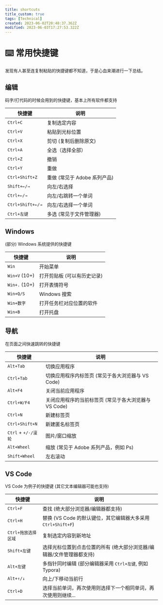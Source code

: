 ```yaml
---
title: shortcuts
title_custom: true
tags: [Technical]
created: 2023-06-02T20:48:37.362Z
modified: 2023-06-03T17:27:53.322Z
---
```


# ⌨️ 常用快捷键

发现有人甚至连复制粘贴的快捷键都不知道，于是心血来潮进行一下总结。

## 编辑

码字/打代码的时候会用到的快捷键，基本上所有软件都支持

| 快捷键                  | 说明                         |
| ----------------------- | ---------------------------- |
| `Ctrl+C`         | 复制选定内容                 |
| `Ctrl+V`         | 粘贴到光标位置               |
| `Ctrl+X` | 剪切 (复制后删除原文) |
| `Ctrl+A`         | 全选（选择全部）             |
| `Ctrl+Z`         | 撤销                         |
| `Ctrl+Y`         | 重做                         |
| `Ctrl+Shift+Z`          | 重做 (常见于 Adobe 系列产品) |
| `Shift+←/→`      | 向左/右选择                  |
| `Ctrl+←/→`       | 向左/右跳转一个单词          |
| `Ctrl+Shift+←/→` | 向左/右选择一个单词          |
| `Ctrl+左键` | 多选 (常见于文件管理器) |

## Windows

(部分) Windows 系统提供的快捷键

| 快捷键        | 说明                        |
| ------------- | --------------------------- |
| `Win`         | 开始菜单                    |
| `Win+V` (10+) | 打开剪贴板 (可以有历史记录) |
| `Win+.` (10+) | 打开表情符号                |
| `Win+Q/S`     | Windows 搜索                |
| `Win+数字`    | 打开任务栏对应位置的软件    |
| `Win+B`       | 打开托盘                    |

## 导航

在页面之间快速跳转的快捷键

| 快捷键           | 说明                                        |
| ---------------- | ------------------------------------------- |
| `Alt+Tab` | 切换应用程序                                |
| `Ctrl+Tab`       | 切换应用程序内标签页 (常见于各大浏览器与 VS Code) |
| `Alt+F4`  | 关闭当前应用程序                            |
| `Ctrl+W/F4`      | 关闭应用程序的当前标签页 (常见于各大浏览器与 VS Code) |
| `Ctrl+N` | 新建标签页 |
| `Ctrl+Shift+N` | 新建匿名标签页 |
| `Ctrl` + `+/-/滚轮` | 图片/窗口缩放 |
| `Alt+Wheel` | 缩放 (常见于 Adobe 系列产品，例如 Ps) |
| `Shift+Wheel` | 左右滚动 |

## VS Code

VS Code 为例子的快捷键 (其它文本编辑器可能也支持)

| 快捷键              | 说明                                                         |
| ------------------- | ------------------------------------------------------------ |
| `Ctrl+F`            | 查找 (绝大部分浏览器/编辑器都支持)                           |
| `Ctrl+H`            | 替换 (VS Code 的默认键位，其它编辑器大多采用 `Ctrl+Shift+F`) |
| `Ctrl+拖放选择区域` | 复制选定内容到新地址                                         |
| `Shift+左键`        | 选择光标位置到点击位置的所有 (绝大部分浏览器/编辑器/文件管理器都支持) |
| `Alt+左键`          | 多指针同时编辑 (部分编辑器采用 `Ctrl+左键`, 例如 Typora)     |
| `Alt+↑/↓`           | 向上/下移动当前行                                            |
| `Ctrl+D`            | 选择当前单词，再次使用则选择下一个相同单词，再次使用则继续... |


